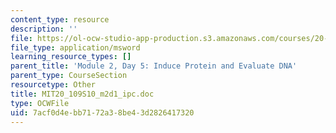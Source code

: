 ```yaml
---
content_type: resource
description: ''
file: https://ol-ocw-studio-app-production.s3.amazonaws.com/courses/20-109-laboratory-fundamentals-in-biological-engineering-spring-2010/7acf0d4ebb7172a38be43d2826417320_MIT20_109S10_m2d1_ipc.doc
file_type: application/msword
learning_resource_types: []
parent_title: 'Module 2, Day 5: Induce Protein and Evaluate DNA'
parent_type: CourseSection
resourcetype: Other
title: MIT20_109S10_m2d1_ipc.doc
type: OCWFile
uid: 7acf0d4e-bb71-72a3-8be4-3d2826417320
---
```

